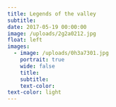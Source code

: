 ```yaml
---
title: Legends of the valley
subtitle:
date: 2017-05-19 00:00:00
image: /uploads/2g2a0212.jpg
float: left
images:
  - image: /uploads/0h3a7301.jpg
    portrait: true
    wide: false
    title:
    subtitle:
    text-color:
text-color: light
---
```


